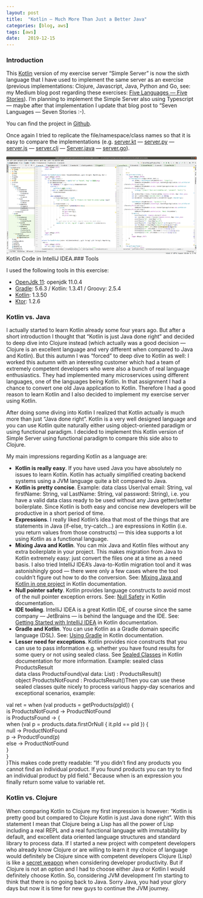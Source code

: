 ```yaml
---
layout:	post
title:	"Kotlin — Much More Than Just a Better Java"
categories: [blog, aws]
tags: [aws]
date:	2019-12-15
---
```


### Introduction

This [Kotlin](https://kotlinlang.org/) version of my exercise server “Simple Server” is now the sixth language that I have used to implement the same server as an exercise (previous implementations: Clojure, Javascript, Java, Python and Go, see: my Medium blog post regarding these exercises: [Five Languages — Five Stories](https://medium.com/@kari.marttila/five-languages-five-stories-1afd7b0b583f)). I’m planning to implement the Simple Server also using Typescript — maybe after that implementation I update that blog post to “Seven Languages — Seven Stories :-).

You can find the project in [Github](https://github.com/karimarttila/kotlin/tree/master/webstore-demo/simple-server).

Once again I tried to replicate the file/namespace/class names so that it is easy to compare the implementations (e.g. [server.kt](https://github.com/karimarttila/kotlin/blob/master/webstore-demo/simple-server/src/main/kotlin/simpleserver/webserver/server.kt) — [server.py](https://github.com/karimarttila/python/blob/master/webstore-demo/simple-server/simpleserver/webserver/server.py) — [server.js](https://github.com/karimarttila/javascript/blob/master/webstore-demo/simple-server/src/webserver/server.js) — [server.clj](https://github.com/karimarttila/clojure/blob/master/clj-ring-cljs-reagent-demo/simple-server/src/simpleserver/webserver/server.clj) — [Server.java](https://github.com/karimarttila/java/blob/master/webstore-demo/simple-server/src/main/java/simpleserver/webserver/Server.java) — [server.go](https://github.com/karimarttila/go/blob/master/simpleserver/app/webserver/server.go)).

![](/img/1*Dv1ILvHGgp6CCVib6_ErZw.png)Kotlin Code in IntelliJ IDEA.### Tools

I used the following tools in this exercise:

* [OpenJdk 11](http://openjdk.java.net/): openjdk 11.0.4
* [Gradle](https://gradle.org/): 5.6.3 / Kotlin: 1.3.41 / Groovy: 2.5.4
* [Kotlin](https://kotlinlang.org/): 1.3.50
* [Ktor](https://ktor.io/): 1.2.6
### Kotlin vs. Java

I actually started to learn Kotlin already some four years ago. But after a short introduction I thought that “Kotlin is just Java done right” and decided to deep dive into Clojure instead (which actually was a good decision — Clojure is an excellent language and very different when compared to Java and Kotlin). But this autumn I was “forced” to deep dive to Kotlin as well: I worked this autumn with an interesting customer which had a team of extremely competent developers who were also a bunch of real language enthusiastics. They had implemented many microservices using different languages, one of the languages being Kotlin. In that assignment I had a chance to convert one old Java application to Kotlin. Therefore I had a good reason to learn Kotlin and I also decided to implement my exercise server using Kotlin.

After doing some diving into Kotlin I realized that Kotlin actually is much more than just “Java done right”. Kotlin is a very well designed language and you can use Kotlin quite naturally either using object-oriented paradigm or using functional paradigm. I decided to implement this Kotlin version of Simple Server using functional paradigm to compare this side also to Clojure.

My main impressions regarding Kotlin as a language are:

* **Kotlin is really easy**. If you have used Java you have absolutely no issues to learn Kotlin. Kotlin has actually simplified creating backend systems using a JVM language quite a bit compared to Java.
* **Kotlin is pretty concise**. Example: data class User(val email: String, val firstName: String, val LastName: String, val password: String), i.e. you have a valid data class ready to be used without any Java getter/setter boilerplate. Since Kotlin is both easy and concise new developers will be productive in a short period of time.
* **Expressions**. I really liked Kotlin’s idea that most of the things that are statements in Java (if-else, try-catch…) are expressions in Kotlin (i.e. you return values from those constructs) — this idea supports a lot using Kotlin as a functional language.
* **Mixing Java and Kotlin**. You can mix Java and Kotlin files without any extra boilerplate in your project. This makes migration from Java to Kotlin extremely easy: just convert the files one at a time as a need basis. I also tried IntelliJ IDEA’s Java-to-Kotlin migration tool and it was astonishingly good — there were only a few cases where the tool couldn’t figure out how to do the conversion. See: [Mixing Java and Kotlin in one project](https://kotlinlang.org/docs/tutorials/mixing-java-kotlin-intellij.html) in Kotlin documentation.
* **Null pointer safety**. Kotlin provides language constructs to avoid most of the null pointer exception errors. See: [Null Safety](https://kotlinlang.org/docs/reference/null-safety.html) in Kotlin documentation.
* **IDE tooling**. IntelliJ IDEA is a great Kotlin IDE, of course since the same company — JetBrains — is behind the language and the IDE. See: [Getting Started with IntelliJ IDEA](https://kotlinlang.org/docs/tutorials/getting-started.html) in Kotlin documentation.
* **Gradle and Kotlin**. You can use Kotlin as a Gradle domain specific language (DSL). See: [Using Gradle](https://kotlinlang.org/docs/reference/using-gradle.html) in Kotlin documentation.
* **Lesser need for exceptions**. Kotlin provides nice constructs that you can use to pass information e.g. whether you have found results for some query or not using sealed class. See [Sealed Classes](https://kotlinlang.org/docs/reference/sealed-classes.html) in Kotlin documentation for more information. Example:
sealed class ProductsResult  
data class ProductsFound(val data: List<Product>) : ProductsResult()  
object ProductsNotFound : ProductsResult()Then you can use these sealed classes quite nicely to process various happy-day scenarios and exceptional scenarios, example:

val ret = when (val products = getProducts(pgId)) {  
 is ProductsNotFound -> ProductNotFound  
 is ProductsFound -> {  
 when (val p = products.data.firstOrNull { it.pId == pId }) {  
 null -> ProductNotFound  
 p -> ProductFound(p)  
 else -> ProductNotFound  
 }  
 }  
 }This makes code pretty readable: “If you didn’t find any products you cannot find an individual product. If you found products you can try to find an individual product by pId field.” Because when is an expression you finally return some value to variable ret.

### Kotlin vs. Clojure

When comparing Kotlin to Clojure my first impression is however: “Kotlin is pretty good but compared to Clojure Kotlin is just Java done right”. With this statement I mean that Clojure being a Lisp has all the power of Lisp including a real REPL and a real functional language with immutability by default, and excellent data oriented language structures and standard library to process data. If I started a new project with competent developers who already know Clojure or are willing to learn it my choice of language would definitely be Clojure since with competent developers Clojure (Lisp) is like a [secret weapon](http://www.paulgraham.com/avg.html) when considering developer productivity. But if Clojure is not an option and I had to choose either Java or Kotlin I would definitely choose Kotlin. So, considering JVM development I’m starting to think that there is no going back to Java. Sorry Java, you had your glory days but now it is time for new guys to continue the JVM journey.

  